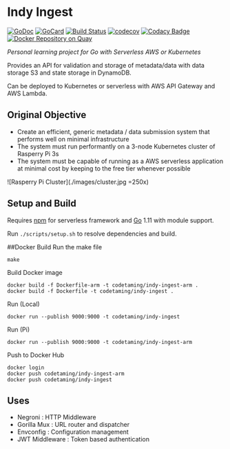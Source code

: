 # Indy Ingest

[![GoDoc][1]][2]
[![GoCard][3]][4]
[![Build Status][5]][6]
[![codecov][7]][8]
[![Codacy Badge][9]][10]
[![Docker Repository on Quay][11]][12]

[1]: https://godoc.org/github.com/codetaming/indy-ingest?status.svg
[2]: https://godoc.org/github.com/codetaming/indy-ingest
[3]: https://goreportcard.com/badge/github.com/codetaming/indy-ingest
[4]: https://goreportcard.com/report/github.com/codetaming/indy-ingest
[5]: https://travis-ci.org/codetaming/indy-ingest.svg?branch=master
[6]: https://travis-ci.org/codetaming/indy-ingest
[7]: https://codecov.io/gh/codetaming/indy-ingest/branch/master/graph/badge.svg
[8]: https://codecov.io/gh/codetaming/indy-ingest
[9]: https://api.codacy.com/project/badge/Grade/b75a9233c6064ba4a61c70e44fbaae26
[10]: https://www.codacy.com/app/danielvaughan/indy-ingest?utm_source=github.com&amp;utm_medium=referral&amp;utm_content=codetaming/indy-ingest&amp;utm_campaign=Badge_Grade
[11]: https://quay.io/repository/codetaming/indy-ingest/status "Docker Repository on Quay"
[12]: https://quay.io/repository/codetaming/indy-ingest

*Personal learning project for Go with Serverless AWS or Kubernetes*

Provides an API for validation and storage of metadata/data with data storage S3 and state storage in DynamoDB.

Can be deployed to Kubernetes or serverless with AWS API Gateway and AWS Lambda.

## Original Objective
* Create an efficient, generic metadata / data submission system that performs well on minimal infrastructure
* The system must run performantly on a 3-node Kubernetes cluster of Rasperry Pi 3s
* The system must be capable of running as a AWS serverless application at minimal cost by keeping to the free tier whenever possible

![Rasperry Pi Cluster](./images/cluster.jpg =250x)
 
## Setup and Build
Requires [npm](https://docs.npmjs.com/cli/install) for serverless framework and [Go](https://golang.org/dl/) 1.11 with module support.

Run `./scripts/setup.sh` to resolve dependencies and build.

##Docker Build
Run the make file
```
make
```
Build Docker image
```
docker build -f Dockerfile-arm -t codetaming/indy-ingest-arm .
docker build -f Dockerfile -t codetaming/indy-ingest .
```

Run (Local)
```
docker run --publish 9000:9000 -t codetaming/indy-ingest
```

Run (Pi)
```
docker run --publish 9000:9000 -t codetaming/indy-ingest-arm
```

Push to Docker Hub
```
docker login
docker push codetaming/indy-ingest-arm
docker push codetaming/indy-ingest
```

## Uses
* Negroni : HTTP Middleware
* Gorilla Mux : URL router and dispatcher
* Envconfig : Configuration management
* JWT Middleware : Token based authentication
